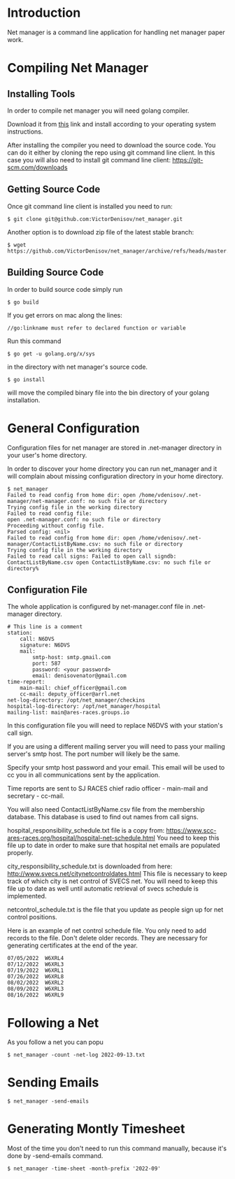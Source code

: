 Introduction
============

Net manager is a command line application for handling net manager paper work.

Compiling Net Manager
=====================

Installing Tools
----------------

In order to compile net manager you will need golang compiler.

Download it from [this](https://go.dev/dl/) link and install according to your
operating system instructions.

After installing the compiler you need to download the source code. You can do
it either by cloning the repo using git command line client. In this case you
will also need to install git command line client:
https://git-scm.com/downloads

Getting Source Code
-------------------

Once git command line client is installed you need to run:

```
$ git clone git@github.com:VictorDenisov/net_manager.git
```

Another option is to download zip file of the latest stable branch:

```
$ wget https://github.com/VictorDenisov/net_manager/archive/refs/heads/master.zip
```

Building Source Code
--------------------

In order to build source code simply run

```
$ go build
```

If you get errors on mac along the lines:
```
//go:linkname must refer to declared function or variable
```

Run this command

```
$ go get -u golang.org/x/sys
```

in the directory with net manager's source code.

```
$ go install
```

will move the compiled binary file into the bin directory of your golang
installation.

General Configuration
=====================

Configuration files for net manager are stored in .net-manager directory in
your user's home directory.

In order to discover your home directory you can run net_manager and it
will complain about missing configuration directory in your home directory.

```
$ net_manager
Failed to read config from home dir: open /home/vdenisov/.net-manager/net-manager.conf: no such file or directory
Trying config file in the working directory
Failed to read config file:
open .net-manager.conf: no such file or directory
Proceeding without config file.
Parsed config: <nil>
Failed to read config from home dir: open /home/vdenisov/.net-manager/ContactListByName.csv: no such file or directory
Trying config file in the working directory
Failed to read call signs: Failed to open call signdb: ContactListByName.csv open ContactListByName.csv: no such file or directory%    
```

Configuration File
------------------

The whole application is configured by net-manager.conf file in .net-manager
directory.

```
# This line is a comment
station:
    call: N6DVS
    signature: N6DVS
    mail:
        smtp-host: smtp.gmail.com
        port: 587
        password: <your password>
        email: denisovenator@gmail.com
time-report:
    main-mail: chief_officer@gmail.com
    cc-mail: deputy_officer@arrl.net
net-log-directory: /opt/net_manager/checkins
hospital-log-directory: /opt/net_manager/hospital
mailing-list: main@ares-races.groups.io
```

In this configuration file you will need to replace N6DVS with your
station's call sign.

If you are using a different mailing server you will need to pass your
mailing server's smtp host. The port number will likely be the same.

Specify your smtp host password and your email. This email will be used
to cc you in all communications sent by the application.

Time reports are sent to SJ RACES chief radio officer - main-mail and secretary -
cc-mail.

You will also need ContactListByName.csv file from the membership database.
This database is used to find out names from call signs.

hospital_responsibility_schedule.txt file is a copy from: https://www.scc-ares-races.org/hospital/hospital-net-schedule.html
You need to keep this file up to date in order to make sure that
hospital net emails are populated properly.

city_responsibility_schedule.txt is downloaded from here: http://www.svecs.net/citynetcontroldates.html
This file is necessary to keep track of which city is net control of SVECS net.
You will need to keep this file up to date as well until automatic
retrieval of svecs schedule is implemented.

netcontrol_schedule.txt is the file that you update as people sign up
for net control positions.

Here is an example of net control schedule file. You only need to add records
to the file. Don't delete older records. They are necessary for generating
certificates at the end of the year.

```
07/05/2022	W6XRL4
07/12/2022	W6XRL3
07/19/2022	W6XRL1
07/26/2022	W6XRL8
08/02/2022	W6XRL2
08/09/2022	W6XRL3
08/16/2022	W6XRL9
```

Following a Net
===============

As you follow a net you can popu

```
$ net_manager -count -net-log 2022-09-13.txt
```

Sending Emails
==============

```
$ net_manager -send-emails
```

Generating Montly Timesheet
===========================

Most of the time you don't need to run this command manually, because it's
done by -send-emails command.
```
$ net_manager -time-sheet -month-prefix '2022-09'
```
